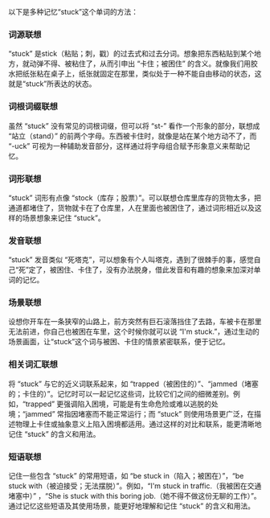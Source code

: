 以下是多种记忆“stuck”这个单词的方法：

### 词源联想
“stuck” 是stick（粘贴；刺，戳）的过去式和过去分词。想象把东西粘贴到某个地方，就动弹不得、被粘住了，从而引申出 “卡住；被困住” 的含义。就像我们用胶水把纸张粘在桌子上，纸张就固定在那里，类似处于一种不能自由移动的状态，这就是“stuck”所表达的状态。

### 词根词缀联想
虽然 “stuck” 没有常见的词根词缀，但可以将 “st-” 看作一个形象的部分，联想成 “站立（stand）” 的前两个字母。东西被卡住时，就像是站在某个地方动不了，而 “-uck” 可视为一种辅助发音部分，这样通过将字母组合赋予形象意义来帮助记忆。

### 词形联想
“stuck” 词形有点像 “stock（库存；股票）”。可以联想仓库里库存的货物太多，把通道都堵住了，货物就卡在了仓库里，人在里面也被困住了，通过词形相近以及这样的场景想象来记住 “stuck”。

### 发音联想
“stuck” 发音类似 “死塔克”，可以想象有个人叫塔克，遇到了很棘手的事，感觉自己“死”定了，被困住、卡住了，没有办法脱身，借此发音和有趣的想象来加深对单词的记忆。

### 场景联想
设想你开车在一条狭窄的山路上，前方突然有巨石滚落挡住了去路，车被卡在那里无法前进，你自己也被困在车里，这个时候你就可以说 “I'm stuck.”，通过生动的场景画面，让“stuck”这个词与被困、卡住的情景紧密联系，便于记忆。

### 相关词汇联想
将 “stuck” 与它的近义词联系起来，如 “trapped（被困住的）”、“jammed（堵塞的；卡住的）”。记忆时可以一起记忆这些词，比较它们之间的细微差别。例如，“trapped” 更强调陷入困境，可能是有生命危险或难以逃脱的处境；“jammed” 常指因堵塞而不能正常运行；而 “stuck” 则使用场景更广泛，在描述物理上卡住或抽象意义上陷入困境都适用。通过这样的对比和联系，能更清晰地记住 “stuck” 的含义和用法。

### 短语联想
记住一些包含 “stuck” 的常用短语，如 “be stuck in（陷入；被困在）”，“be stuck with（被迫接受；无法摆脱）”。例如，“I'm stuck in traffic.（我被困在交通堵塞中）” ，“She is stuck with this boring job.（她不得不做这份无聊的工作）”。通过记忆这些短语及其使用场景，能更好地理解和记住 “stuck” 的含义和用法。 